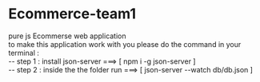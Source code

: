 # Ecommerce-team1
pure js Ecommerse web application  <br>
to make this application work with you please do the command in your terminal : <br>
-- step 1 : install json-server  ===>   [  npm i -g json-server  ] <br>
-- step 2 : inside the the folder run ===>  [ json-server --watch db/db.json ]

